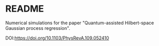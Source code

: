 # README

Numerical simulations for the paper "Quantum-assisted Hilbert-space Gaussian process regression".

DOI:https://doi.org/10.1103/PhysRevA.109.052410
